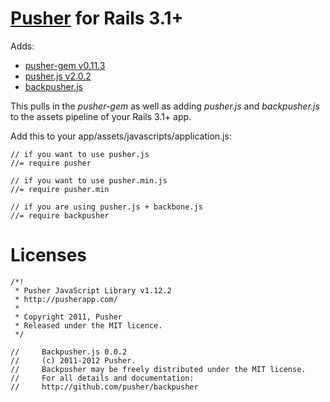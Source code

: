 [Pusher](https://pusher.com) for Rails 3.1+
=====================

Adds:
- [pusher-gem v0.11.3](https://github.com/pusher/pusher-gem/)
- [pusher.js v2.0.2](https://github.com/pusher/pusher-js/)
- [backpusher.js](https://github.com/pusher/backpusher)

This pulls in the *pusher-gem* as well as adding *pusher.js* and *backpusher.js* to the assets pipeline of your Rails 3.1+ app.

Add this to your app/assets/javascripts/application.js:

    // if you want to use pusher.js
    //= require pusher

    // if you want to use pusher.min.js
    //= require pusher.min

    // if you are using pusher.js + backbone.js
    //= require backpusher


Licenses
========

    /*!
     * Pusher JavaScript Library v1.12.2
     * http://pusherapp.com/
     *
     * Copyright 2011, Pusher
     * Released under the MIT licence.
     */

    //     Backpusher.js 0.0.2
    //     (c) 2011-2012 Pusher.
    //     Backpusher may be freely distributed under the MIT license.
    //     For all details and documentation:
    //     http://github.com/pusher/backpusher


